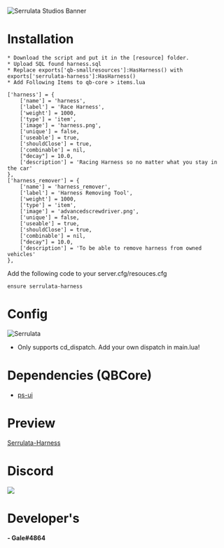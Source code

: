 ![Serrulata Studios Banner](https://i.imgur.com/wG4hycs.gif)

# Installation
```
* Download the script and put it in the [resource] folder.
* Upload SQL found harness.sql
* Replace exports['qb-smallresources']:HasHarness() with exports['serrulata-harness']:HasHarness()
* Add Following Items to qb-core > items.lua
```
    ['harness'] = {
        ['name'] = 'harness',
        ['label'] = 'Race Harness',
        ['weight'] = 1000,
        ['type'] = 'item',
        ['image'] = 'harness.png',
        ['unique'] = false,
        ['useable'] = true,
        ['shouldClose'] = true,
        ['combinable'] = nil,
        ["decay"] = 10.0,
        ['description'] = 'Racing Harness so no matter what you stay in the car'
    },
    ['harness_remover'] = {
        ['name'] = 'harness_remover',
        ['label'] = 'Harness Removing Tool',
        ['weight'] = 1000,
        ['type'] = 'item',
        ['image'] = 'advancedscrewdriver.png',
        ['unique'] = false,
        ['useable'] = true,
        ['shouldClose'] = true,
        ['combinable'] = nil,
        ["decay"] = 10.0,
        ['description'] = 'To be able to remove harness from owned vehicles'
    },
Add the following code to your server.cfg/resouces.cfg
```
ensure serrulata-harness
```

# Config
![Serrulata](https://prnt.sc/ryi5lC_cCr9O)
* Only supports cd_dispatch. Add your own dispatch in main.lua!


# Dependencies (QBCore)
* [ps-ui](https://github.com/project-sloth/ps-ui)

# Preview 
[Serrulata-Harness]() 


# Discord
[![](https://dcbadge.vercel.app/api/server/NerdvuJDX7)](https://discord.gg/NerdvuJDX7)

# Developer's
#### - Gale#4864
